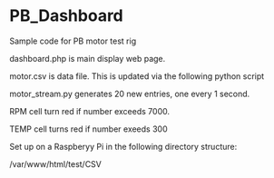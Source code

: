 # PB_Dashboard
 Sample code for PB motor test rig

dashboard.php is main display web page.

motor.csv is data file. This is updated via the following python script

motor_stream.py generates 20 new entries, one every 1 second.

RPM cell turn red if number exceeds 7000.

TEMP cell turns red if number exeeds 300


Set up on a Raspberyy Pi in the following directory structure:

/var/www/html/test/CSV

